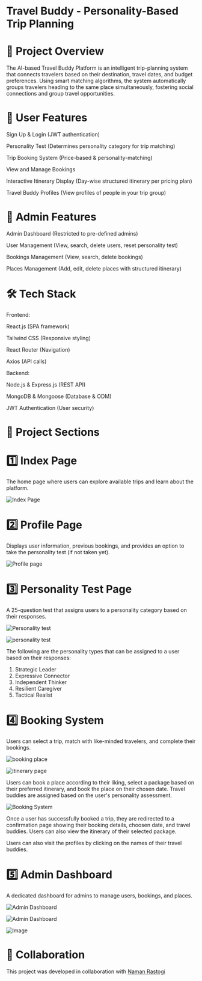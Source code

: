 # Travel Buddy - Personality-Based Trip Planning


# 📌 Project Overview

The AI-based Travel Buddy Platform is an intelligent trip-planning system that connects travelers based on their destination, travel dates, and budget preferences. Using smart matching algorithms, the system automatically groups travelers heading to the same place simultaneously, fostering social connections and group travel opportunities.

# 🛫 User Features

Sign Up & Login (JWT authentication)

Personality Test (Determines personality category for trip matching)

Trip Booking System (Price-based & personality-matching)

View and Manage Bookings

Interactive Itinerary Display (Day-wise structured itinerary per pricing plan)

Travel Buddy Profiles (View profiles of people in your trip group)


# 🎩 Admin Features

Admin Dashboard (Restricted to pre-defined admins)

User Management (View, search, delete users, reset personality test)

Bookings Management (View, search, delete bookings)

Places Management (Add, edit, delete places with structured itinerary)


# 🛠️ Tech Stack

Frontend:

React.js (SPA framework)

Tailwind CSS (Responsive styling)

React Router (Navigation)

Axios (API calls)

Backend:

Node.js & Express.js (REST API)

MongoDB & Mongoose (Database & ODM)

JWT Authentication (User security)

# 📌 Project Sections

# 1️⃣ Index Page

The home page where users can explore available trips and learn about the platform.

![Index Page](https://github.com/user-attachments/assets/ef989fd7-b52f-421c-b857-cbf623149295)

# 2️⃣ Profile Page

Displays user information, previous bookings, and provides an option to take the personality test (if not taken yet).

![Profile page](https://github.com/user-attachments/assets/bfd19095-6818-4e5a-8e17-74c1eb2d76f1)

# 3️⃣ Personality Test Page

A 25-question test that assigns users to a personality category based on their responses.

![Personality test](https://github.com/user-attachments/assets/e2f5aa0c-b29e-4ab1-ad02-de62dfbfe3ee)

![personality test ](https://github.com/user-attachments/assets/5d09a069-c364-49a4-a97f-9f3fa00638f6)

The following are the personality types that can be assigned to a user based on their responses:

1. Strategic Leader
2. Expressive Connector
3. Independent Thinker
4. Resilient Caregiver
5. Tactical Realist


# 4️⃣ Booking System

Users can select a trip, match with like-minded travelers, and complete their bookings.

![booking place](https://github.com/user-attachments/assets/203de520-8ca8-4dc9-b392-29680768ff92)

![itinerary page](https://github.com/user-attachments/assets/f0d0c99d-857f-47c8-9be9-cb473e31330b)

Users can book a place according to their liking, select a package based on their preferred itinerary, and book the place on their chosen date. Travel buddies are assigned based on the user's personality assessment.

![Booking System ](https://github.com/user-attachments/assets/07f89bdd-d791-48de-bf06-bcd658655a7f)


Once a user has successfully booked a trip, they are redirected to a confirmation page showing their booking details, choosen date, and travel buddies. Users can also view the itinerary of their selected package.

Users can also visit the profiles by clicking on the names of their travel buddies. 

# 5️⃣ Admin Dashboard

A dedicated dashboard for admins to manage users, bookings, and places.

![Admin Dashboard](https://github.com/user-attachments/assets/22e0b315-f0af-486a-95a1-c13e5ca866fd)

![Admin Dashboard ](https://github.com/user-attachments/assets/e358087e-7fec-45ce-b9dc-671127aba978)

![Image](https://github.com/user-attachments/assets/e28a0d8c-199f-421c-a933-27f5da4bd9b3)

# 🤝 Collaboration

This project was developed in collaboration with [Naman Rastogi](https://github.com/namanr25)
